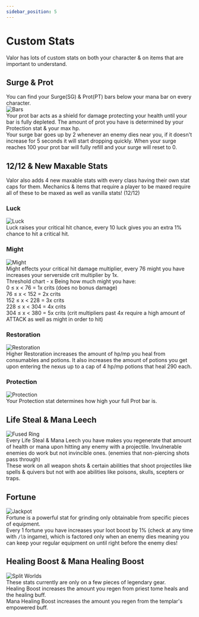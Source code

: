 ```yaml
---
sidebar_position: 5
---
```


# Custom Stats
Valor has lots of custom stats on both your character & on items that are important to understand.


## Surge & Prot
You can find your Surge(SG) & Prot(PT) bars below your mana bar on every character.  
![Bars](https://i.imgur.com/2xoD55k.png)  
Your prot bar acts as a shield for damage protecting your health until your bar is fully depleted. The amount of prot you have is determined by your Protection stat & your max hp.  
Your surge bar goes up by 2 whenever an enemy dies near you, if it doesn't increase for 5 seconds it will start dropping quickly. When your surge reaches 100 your prot bar will fully refill and your surge will reset to 0.


## 12/12 & New Maxable Stats
Valor also adds 4 new maxable stats with every class having their own stat caps for them. Mechanics & items that require a player to be maxed require all of these to be maxed as well as vanilla stats! (12/12)   

### Luck
![Luck](https://vwiki.valorserver.com/api/item/picture/Potion%20Of%20Luck)  
Luck raises your critical hit chance, every 10 luck gives you an extra 1% chance to hit a critical hit.

### Might
![Might](https://vwiki.valorserver.com/api/item/picture/Potion%20Of%20Might)  
Might effects your critical hit damage multiplier, every 76 might you have increases your serverside crit multiplier by 1x.  
Threshold chart - x Being how much might you have:  
0 ≤ x < 76 = 1x crits (does no bonus damage)  
76 ≤ x < 152 = 2x crits  
152 ≤ x < 228 = 3x crits  
228 ≤ x < 304 = 4x crits  
304 ≤ x < 380 = 5x crits (crit multipliers past 4x require a high amount of ATTACK as well as might in order to hit)  

### Restoration
![Restoration](https://vwiki.valorserver.com/api/item/picture/Potion%20Of%20Restoration)  
Higher Restoration increases the amount of hp/mp you heal from consumables and potions. It also increases the amount of potions you get upon entering the nexus up to a cap of 4 hp/mp potions that heal 290 each.

### Protection
![Protection](https://vwiki.valorserver.com/api/item/picture/Potion%20Of%20Protection)  
Your Protection stat determines how high your full Prot bar is.


## Life Steal & Mana Leech
![Fused Ring](https://vwiki.valorserver.com/api/item/picture/Fused%20Ring)  
Every Life Steal & Mana Leech you have makes you regenerate that amount of health or mana upon hitting any enemy with a projectile. Invulnerable enemies do work but not invincible ones. (enemies that non-piercing shots pass through)  
These work on all weapon shots & certain abilities that shoot projectiles like spells & quivers but not with aoe abilities like poisons, skulls, scepters or traps.


## Fortune
![Jackpot](https://vwiki.valorserver.com/api/item/picture/Jackpot)  
Fortune is a powerful stat for grinding only obtainable from specific pieces of equipment.  
Every 1 fortune you have increases your loot boost by 1% (check at any time with `/lb` ingame), which is factored only when an enemy dies meaning you can keep your regular equipment on until right before the enemy dies!


## Healing Boost & Mana Healing Boost
![Split Worlds](https://vwiki.valorserver.com/api/item/picture/Robe%20of%20Split%20Worlds)  
These stats currently are only on a few pieces of legendary gear.  
Healing Boost increases the amount you regen from priest tome heals and the healing buff.  
Mana Healing Boost increases the amount you regen from the templar's empowered buff.

